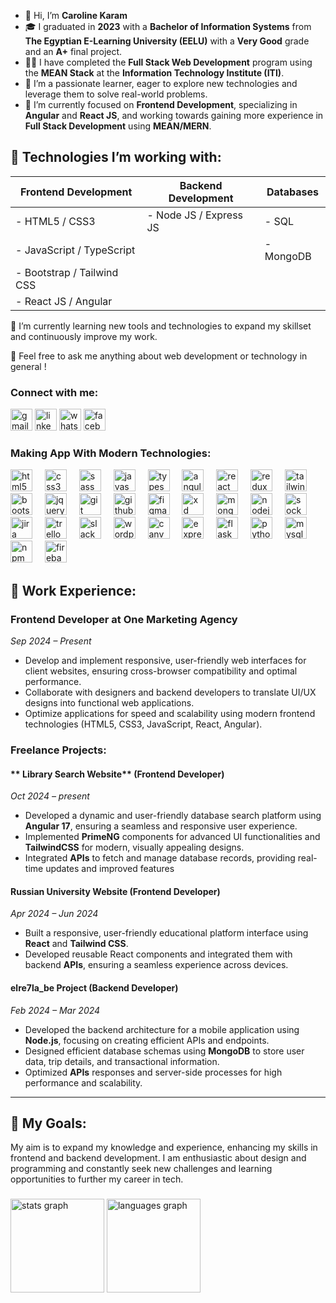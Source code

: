 - 👋 Hi, I’m **Caroline Karam**
- 🎓 I graduated in **2023** with a **Bachelor of Information Systems** from **The Egyptian E-Learning University (EELU)** with a **Very Good** grade and an **A+** final project.
- 🧑‍💻 I have completed the **Full Stack Web Development** program using the **MEAN Stack** at the **Information Technology Institute (ITI)**.
- 👀 I’m a passionate learner, eager to explore new technologies and leverage them to solve real-world problems.
- 🌱 I’m currently focused on **Frontend Development**, specializing in **Angular** and **React JS**, and working towards gaining more experience in **Full Stack Development** using **MEAN/MERN**.

## 🔧 Technologies I’m working with:


| **Frontend Development** | **Backend Development** | **Databases** |
|---------------------------|-------------------------|---------------|
| - HTML5 / CSS3            | - Node JS / Express JS  | - SQL         |
| - JavaScript / TypeScript |                         | - MongoDB     |
| - Bootstrap / Tailwind CSS|                         |               |
| - React JS / Angular      |                         |               |


🌱 I’m currently learning new tools and technologies to expand my skillset and continuously improve my work.

💬 Feel free to ask me anything about web development or technology in general ! 

###
<h3 align="left">Connect with me:</h3>
<div align="left">
<a href="mailto:carolinekaram2020@gmail.com" target="blank"><img src="https://img.shields.io/static/v1?message=Gmail&logo=gmail&label=&color=D14836&logoColor=white&labelColor=&style=for-the-badge" height="35" alt="gmail logo"  /></a>
  <a href="https://www.linkedin.com/in/caroline-karam-4744321b3/" target="blank"><img src="https://img.shields.io/static/v1?message=LinkedIn&logo=linkedin&label=&color=0077B5&logoColor=white&labelColor=&style=for-the-badge" height="35" alt="linkedin logo"  /></a>
  <a href="https://wa.me/+201023072262" target="blank"><img src="https://img.shields.io/static/v1?message=Whatsapp&logo=whatsapp&label=&color=25D366&logoColor=white&labelColor=&style=for-the-badge" height="35" alt="whatsapp logo"  /></a>
  <a href="https://www.facebook.com/profile.php?id=100010038096344" target="blank"><img src="https://img.shields.io/static/v1?message=Facebook&logo=facebook&label=&color=1877F2&logoColor=white&labelColor=&style=for-the-badge" height="35" alt="facebook logo"  /></a>
</div>

###
<h3 align="left">Making App With Modern Technologies:</h3>
<div align="left">
<img src="https://cdn.jsdelivr.net/gh/devicons/devicon/icons/html5/html5-original.svg" height="35" alt="html5 logo"  />
  <img width="12" />
  <img src="https://cdn.jsdelivr.net/gh/devicons/devicon/icons/css3/css3-original.svg" height="35" alt="css3 logo"  />
  <img width="12" />
  <img src="https://cdn.jsdelivr.net/gh/devicons/devicon/icons/sass/sass-original.svg" height="35" alt="sass logo"  />
  <img width="12" />
  <img src="https://cdn.jsdelivr.net/gh/devicons/devicon/icons/javascript/javascript-original.svg" height="35" alt="javascript logo"  />
  <img width="12" />
  <img src="https://cdn.jsdelivr.net/gh/devicons/devicon/icons/typescript/typescript-original.svg" height="35" alt="typescript logo"  />
  <img width="12" />
  <img src="https://cdn.jsdelivr.net/gh/devicons/devicon/icons/angularjs/angularjs-original.svg" height="35" alt="angularjs logo"  />
  <img width="12" />
  <img src="https://cdn.jsdelivr.net/gh/devicons/devicon/icons/react/react-original.svg" height="35" alt="react logo"  />
  <img width="12" />
  <img src="https://cdn.jsdelivr.net/gh/devicons/devicon/icons/redux/redux-original.svg" height="35" alt="redux logo"  />
  <img width="12" />
  <img src="https://cdn.jsdelivr.net/gh/devicons/devicon/icons/tailwindcss/tailwindcss-original-wordmark.svg" height="35" alt="tailwindcss logo"  />
  <img width="12" />
  <img src="https://cdn.jsdelivr.net/gh/devicons/devicon/icons/bootstrap/bootstrap-original.svg" height="35" alt="bootstrap logo"  />
  <img width="12" />
  <img src="https://cdn.jsdelivr.net/gh/devicons/devicon/icons/jquery/jquery-original.svg" height="35" alt="jquery logo"  />
  <img width="12" />
  <img src="https://cdn.jsdelivr.net/gh/devicons/devicon/icons/git/git-original.svg" height="35" alt="git logo"  />
  <img width="12" />
  <img src="https://cdn.jsdelivr.net/gh/devicons/devicon/icons/github/github-original.svg" height="35" alt="github logo"  />
  <img width="12" />
  <img src="https://cdn.jsdelivr.net/gh/devicons/devicon/icons/figma/figma-original.svg" height="35" alt="figma logo"  />
  <img width="12" />
  <img src="https://cdn.jsdelivr.net/gh/devicons/devicon/icons/xd/xd-plain.svg" height="35" alt="xd logo"  />
  <img width="12" />
  <img src="https://cdn.jsdelivr.net/gh/devicons/devicon/icons/mongodb/mongodb-original.svg" height="35" alt="mongodb logo"  />
  <img width="12" />
  <img src="https://cdn.jsdelivr.net/gh/devicons/devicon/icons/nodejs/nodejs-original.svg" height="35" alt="nodejs logo"  />
  <img width="12" />
  <img src="https://cdn.jsdelivr.net/gh/devicons/devicon/icons/socketio/socketio-original.svg" height="35" alt="socketio logo"  />
  <img width="12" />
  <img src="https://cdn.jsdelivr.net/gh/devicons/devicon/icons/jira/jira-original.svg" height="35" alt="jira logo"  />
  <img width="12" />
  <img src="https://cdn.jsdelivr.net/gh/devicons/devicon/icons/trello/trello-plain.svg" height="35" alt="trello logo"  />
  <img width="12" />
  <img src="https://cdn.jsdelivr.net/gh/devicons/devicon/icons/slack/slack-original.svg" height="35" alt="slack logo"  />
  <img width="12" />
  <img src="https://cdn.jsdelivr.net/gh/devicons/devicon/icons/wordpress/wordpress-original.svg" height="35" alt="wordpress logo"  />
  <img width="12" />
  <img src="https://cdn.jsdelivr.net/gh/devicons/devicon/icons/canva/canva-original.svg" height="35" alt="canva logo"  />
  <img width="12" />
  <img src="https://cdn.jsdelivr.net/gh/devicons/devicon/icons/express/express-original.svg" height="35" alt="express logo"  />
  <img width="12" />
  <img src="https://cdn.jsdelivr.net/gh/devicons/devicon/icons/flask/flask-original.svg" height="35" alt="flask logo"  />
  <img width="12" />
  <img src="https://cdn.jsdelivr.net/gh/devicons/devicon/icons/python/python-original.svg" height="35" alt="python logo"  />
  <img width="12" />
  <img src="https://cdn.jsdelivr.net/gh/devicons/devicon/icons/mysql/mysql-original.svg" height="35" alt="mysql logo"  />
  <img width="12" />
  <img src="https://cdn.jsdelivr.net/gh/devicons/devicon/icons/npm/npm-original-wordmark.svg" height="35" alt="npm logo"  />
  <img width="12" />
  <img src="https://cdn.jsdelivr.net/gh/devicons/devicon/icons/firebase/firebase-plain.svg" height="35" alt="firebase logo"  />
</div>


## 🏢 **Work Experience:**

### **Frontend Developer** at **One Marketing Agency**  
*Sep 2024 – Present*

- Develop and implement responsive, user-friendly web interfaces for client websites, ensuring cross-browser compatibility and optimal performance.
- Collaborate with designers and backend developers to translate UI/UX designs into functional web applications.
- Optimize applications for speed and scalability using modern frontend technologies (HTML5, CSS3, JavaScript, React, Angular).

### **Freelance Projects:**
#### ** Library Search Website** (Frontend Developer)  
*Oct 2024 – present*

- Developed a dynamic and user-friendly database search platform using **Angular 17**, ensuring a seamless and responsive user experience.
- Implemented **PrimeNG** components for advanced UI functionalities and **TailwindCSS** for modern, visually appealing designs.
- Integrated **APIs** to fetch and manage database records, providing real-time updates and improved features

#### **Russian University Website** (Frontend Developer)  
*Apr 2024 – Jun 2024*

- Built a responsive, user-friendly educational platform interface using **React** and **Tailwind CSS**.
- Developed reusable React components and integrated them with backend **APIs**, ensuring a seamless experience across devices.

#### **elre7la_be Project** (Backend Developer)  
*Feb 2024 – Mar 2024*

- Developed the backend architecture for a mobile application using **Node.js**, focusing on creating efficient APIs and endpoints.
- Designed efficient database schemas using **MongoDB** to store user data, trip details, and transactional information.
- Optimized **APIs** responses and server-side processes for high performance and scalability.

---

## 🚀 **My Goals:**
My aim is to expand my knowledge and experience, enhancing my skills in frontend and backend development. I am enthusiastic about design and programming and constantly seek new challenges and learning opportunities to further my career in tech.

###

<div align="left">
  <img src="https://github-readme-stats.vercel.app/api?username=Caroline-Karam&hide_title=false&hide_rank=false&show_icons=true&include_all_commits=true&count_private=true&disable_animations=false&theme=dracula&locale=en&hide_border=false" height="150" alt="stats graph"  />
  <img src="https://github-readme-stats.vercel.app/api/top-langs?username=Caroline-Karam&locale=en&hide_title=false&layout=compact&card_width=320&langs_count=5&theme=dracula&hide_border=false" height="150" alt="languages graph"  />
</div>

###



